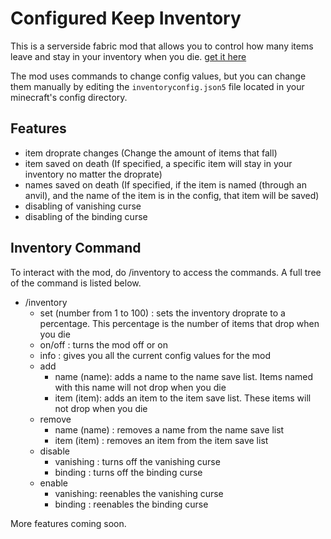 # Configured Keep Inventory

This is a serverside fabric mod that allows you to control how many items leave and stay in your inventory when you die. [get it here](https://www.curseforge.com/minecraft/mc-mods/configured-keep-inventory)

The mod uses commands to change config values, but you can change them manually by editing the `inventoryconfig.json5` file located in your minecraft's config directory.
## Features
* item droprate changes (Change the amount of items that fall)
* item saved on death (If specified, a specific item will stay in your inventory no matter the droprate)
* names saved on death (If specified, if the item is named (through an anvil), and the name of the item is in the config, that item will be saved)
* disabling of vanishing curse
* disabling of the binding curse

## Inventory Command
To interact with the mod, do /inventory to access the commands. A full tree of the command is listed below.

* /inventory
    *  set (number from 1 to 100) : sets the inventory droprate to a percentage. This percentage is the number of items that drop when you die
    *  on/off : turns the mod off or on 
    *  info : gives you all the current config values for the mod
    * add 
        * name (name): adds a name to the name save list. Items named with this name will not drop when you die
        * item (item): adds an item to the item save list. These items will not drop when you die
    * remove
        * name (name) : removes a name from the name save list
        * item (item) : removes an item from the item save list
    * disable
        * vanishing : turns off the vanishing curse
        * binding : turns off the binding curse
    * enable
        * vanishing: reenables the vanishing curse
        * binding : reenables the binding curse
        
More features coming soon.

